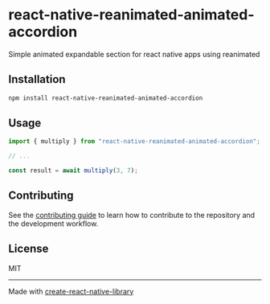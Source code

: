 # react-native-reanimated-animated-accordion
Simple animated expandable section for react native apps using reanimated
## Installation

```sh
npm install react-native-reanimated-animated-accordion
```

## Usage

```js
import { multiply } from "react-native-reanimated-animated-accordion";

// ...

const result = await multiply(3, 7);
```

## Contributing

See the [contributing guide](CONTRIBUTING.md) to learn how to contribute to the repository and the development workflow.

## License

MIT

---

Made with [create-react-native-library](https://github.com/callstack/react-native-builder-bob)
